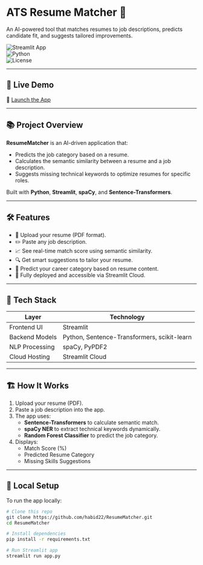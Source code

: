 # ATS Resume Matcher 🎯

An AI-powered tool that matches resumes to job descriptions, predicts candidate fit, and suggests tailored improvements.

![Streamlit App](https://img.shields.io/badge/Streamlit-Deployed-brightgreen)  
![Python](https://img.shields.io/badge/Python-3.10%2B-blue)  
![License](https://img.shields.io/badge/License-MIT-green)

---

## 🌟 Live Demo

🚀 [Launch the App](https://ats-resume-matcher.streamlit.app/)

---

## 📚 Project Overview

**ResumeMatcher** is an AI-driven application that:

- Predicts the job category based on a resume.
- Calculates the semantic similarity between a resume and a job description.
- Suggests missing technical keywords to optimize resumes for specific roles.

Built with **Python**, **Streamlit**, **spaCy**, and **Sentence-Transformers**.

---

## 🛠️ Features

- 📄 Upload your resume (PDF format).
- ✏️ Paste any job description.
- 📈 See real-time match score using semantic similarity.
- 🔍 Get smart suggestions to tailor your resume.
- 🧠 Predict your career category based on resume content.
- 🚀 Fully deployed and accessible via Streamlit Cloud.

---

## 🧰 Tech Stack

| Layer           | Technology                         |
|-----------------|-------------------------------------|
| Frontend UI     | Streamlit                          |
| Backend Models  | Python, Sentence-Transformers, scikit-learn |
| NLP Processing  | spaCy, PyPDF2                       |
| Cloud Hosting   | Streamlit Cloud                     |

---

## 🏗️ How It Works

1. Upload your resume (PDF).
2. Paste a job description into the app.
3. The app uses:
   - **Sentence-Transformers** to calculate semantic match.
   - **spaCy NER** to extract technical keywords dynamically.
   - **Random Forest Classifier** to predict the job category.
4. Displays:
   - Match Score (%)
   - Predicted Resume Category
   - Missing Skills Suggestions

---

## 🚀 Local Setup

To run the app locally:

```bash
# Clone this repo
git clone https://github.com/habid22/ResumeMatcher.git
cd ResumeMatcher

# Install dependencies
pip install -r requirements.txt

# Run Streamlit app
streamlit run app.py
